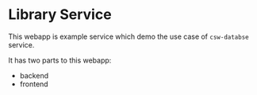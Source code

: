 # Library Service
This webapp is example service which demo the use case of `csw-databse` service. 

It has two parts to this webapp: 
- backend
- frontend
